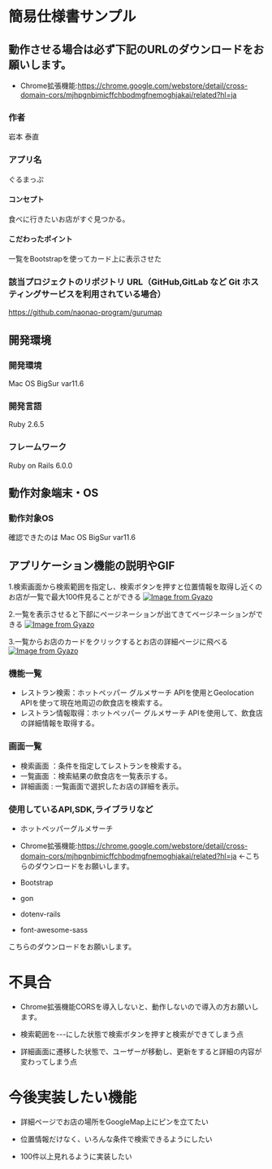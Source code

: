 # 簡易仕様書サンプル
## 動作させる場合は必ず下記のURLのダウンロードをお願いします。
- Chrome拡張機能:https://chrome.google.com/webstore/detail/cross-domain-cors/mjhpgnbimicffchbodmgfnemoghjakai/related?hl=ja

### 作者
岩本 泰直
### アプリ名
ぐるまっぷ

#### コンセプト
食べに行きたいお店がすぐ見つかる。

#### こだわったポイント
一覧をBootstrapを使ってカード上に表示させた

### 該当プロジェクトのリポジトリ URL（GitHub,GitLab など Git ホスティングサービスを利用されている場合）
https://github.com/naonao-program/gurumap

## 開発環境
### 開発環境
Mac OS BigSur var11.6


### 開発言語
Ruby 2.6.5

### フレームワーク
Ruby on Rails 6.0.0


## 動作対象端末・OS
### 動作対象OS
確認できたのは
Mac OS BigSur var11.6

## アプリケーション機能の説明やGIF
1.検索画面から検索範囲を指定し、検索ボタンを押すと位置情報を取得し近くのお店が一覧で最大100件見ることができる
[![Image from Gyazo](https://i.gyazo.com/22174a3f3b1891e3ec7c73c2586813cd.gif)](https://gyazo.com/22174a3f3b1891e3ec7c73c2586813cd)

2.一覧を表示させると下部にページネーションが出てきてページネーションができる
[![Image from Gyazo](https://i.gyazo.com/e9155fef0fbdc6693b8f8244ac621f20.gif)](https://gyazo.com/e9155fef0fbdc6693b8f8244ac621f20)

3.一覧からお店のカードをクリックするとお店の詳細ページに飛べる
[![Image from Gyazo](https://i.gyazo.com/c06978cfbb660dfd68cbec2254ca85e8.gif)](https://gyazo.com/c06978cfbb660dfd68cbec2254ca85e8)

### 機能一覧
- レストラン検索：ホットペッパー グルメサーチ APIを使用とGeolocation APIを使って現在地周辺の飲食店を検索する。
- レストラン情報取得：ホットペッパー グルメサーチ APIを使用して、飲食店の詳細情報を取得する。

### 画面一覧
- 検索画面 ：条件を指定してレストランを検索する。
- 一覧画面 ：検索結果の飲食店を一覧表示する。
- 詳細画面 : 一覧画面で選択したお店の詳細を表示。

### 使用しているAPI,SDK,ライブラリなど
- ホットペッパーグルメサーチ

- Chrome拡張機能:https://chrome.google.com/webstore/detail/cross-domain-cors/mjhpgnbimicffchbodmgfnemoghjakai/related?hl=ja ←こちらのダウンロードをお願いします。

- Bootstrap
- gon
- dotenv-rails
- font-awesome-sass


こちらのダウンロードをお願いします。

# 不具合
- Chrome拡張機能CORSを導入しないと、動作しないので導入の方お願いします。

- 検索範囲を---にした状態で検索ボタンを押すと検索ができてしまう点

- 詳細画面に遷移した状態で、ユーザーが移動し、更新をすると詳細の内容が変わってしまう点
# 今後実装したい機能

- 詳細ページでお店の場所をGoogleMap上にピンを立てたい

- 位置情報だけなく、いろんな条件で検索できるようにしたい

- 100件以上見れるように実装したい